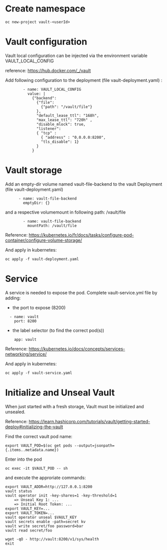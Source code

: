 # Create namespace

```
oc new-project vault-<userId>
```

# Vault configuration

Vault local configuration can be injected via the environment variable VAULT_LOCAL_CONFIG

reference: https://hub.docker.com/_/vault

Add following configuration to the deployment (file vault-deployment.yaml) :

```
        - name: VAULT_LOCAL_CONFIG
          value: |
            {"backend":
              {"file":
                {"path": "/vault/file"}
              },
              "default_lease_ttl": "168h",
              "max_lease_ttl": "720h" ,
              "disable_mlock": true,
              "listener":
              { "tcp" :
                { "address" : "0.0.0.0:8200",
                "tls_disable": 1}
              }
            }
```

# Vault storage

Add an empty-dir volume named vault-file-backend to the vault Deployment (file vault-deployment.yaml)

```
      - name: vault-file-backend
        emptyDir: {}
```

and a respective volumemount in following path: /vault/file

```
        - name: vault-file-backend
          mountPath: /vault/file
```

Reference: https://kubernetes.io/fr/docs/tasks/configure-pod-container/configure-volume-storage/

And apply in kubernetes:

```
oc apply -f vault-deployment.yaml
```

# Service

A service is needed to expose the pod. Complete vault-service.yml file by adding:

- the port to expose (8200)

```
  - name: vault
    port: 8200
```

- the label selector (to find the correct pod(s))

```
    app: vault
```

Reference: https://kubernetes.io/docs/concepts/services-networking/service/

And apply in kubernetes:

```
oc apply -f vault-service.yaml
```

# Initialize and Unseal Vault

When just started with a fresh storage, Vault must be initialized and unsealed.

Reference: https://learn.hashicorp.com/tutorials/vault/getting-started-deploy#initializing-the-vault

Find the correct vault pod name:

```
export VAULT_POD=$(oc get pods --output=jsonpath={.items..metadata.name})
```

Enter into the pod

```
oc exec -it $VAULT_POD -- sh
```

and execute the approriate commands:

```
export VAULT_ADDR=http://127.0.0.1:8200
vault status
vault operator init -key-shares=1 -key-threshold=1
    => Unseal Key 1: ...
    => Initial Root Token: ...
export VAULT_KEY=...
export VAULT_TOKEN=...
vault operator unseal $VAULT_KEY
vault secrets enable -path=secret kv
vault write secret/foo password=bar
vault read secret/foo

wget -qO - http://vault:8200/v1/sys/health
exit
```
